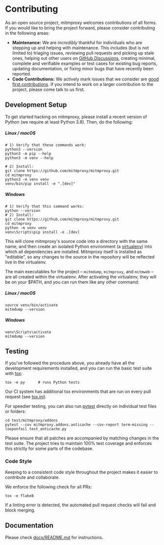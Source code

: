 # Contributing

As an open source project, mitmproxy welcomes contributions of all forms. If you would like to bring the project
forward, please consider contributing in the following areas:

- **Maintenance:** We are *incredibly* thankful for individuals who are stepping up and helping with maintenance. This
  includes (but is not limited to) triaging issues, reviewing pull requests and picking up stale ones, helping out other
  users on [GitHub Discussions](https://github.com/mitmproxy/mitmproxy/discussions), creating minimal, complete and
  verifiable examples or test cases for existing bug reports, updating documentation, or fixing minor bugs that have
  recently been reported.
- **Code Contributions:** We actively mark issues that we consider are [good first contributions](
  https://github.com/mitmproxy/mitmproxy/issues?q=is%3Aissue+is%3Aopen+label%3A%22help+wanted%22). If you intend to work
  on a larger contribution to the project, please come talk to us first.

## Development Setup

To get started hacking on mitmproxy, please install a recent version of Python (we require at least Python 3.8).
Then, do the following:

##### Linux / macOS

```shell
# 1) Verify that these commands work:
python3 --version
python3 -m pip --help
python3 -m venv --help

# 2) Install:
git clone https://github.com/mitmproxy/mitmproxy.git
cd mitmproxy
python3 -m venv venv
venv/bin/pip install -e ".[dev]"
```

##### Windows

```shell
# 1) Verify that this command works:
python --version
# 2) Install:
git clone https://github.com/mitmproxy/mitmproxy.git
cd mitmproxy
python -m venv venv
venv\Scripts\pip install -e .[dev]
```

This will clone mitmproxy's source code into a directory with the same name,
and then create an isolated Python environment (a [virtualenv](https://virtualenv.pypa.io/)) into which all dependencies are installed.
Mitmproxy itself is installed as "editable", so any changes to the source in the repository will be reflected live in the virtualenv.

The main executables for the project – `mitmdump`, `mitmproxy`, and `mitmweb` – are all created within the virtualenv.
After activating the virtualenv, they will be on your $PATH, and you can run them like any other command:

##### Linux / macOS

```shell
source venv/bin/activate
mitmdump --version
```

##### Windows

```shell
venv\Scripts\activate
mitmdump --version
```

## Testing

If you've followed the procedure above, you already have all the development requirements installed, and you can run the
basic test suite with [tox](https://tox.readthedocs.io/):

```shell
tox -e py      # runs Python tests
```

Our CI system has additional tox environments that are run on every pull request (see [tox.ini](./tox.ini)).

For speedier testing, you can also run [pytest](http://pytest.org/) directly on individual test files or folders:

```shell
cd test/mitmproxy/addons
pytest --cov mitmproxy.addons.anticache --cov-report term-missing --looponfail test_anticache.py
```

Please ensure that all patches are accompanied by matching changes in the test suite. The project tries to maintain 100%
test coverage and enforces this strictly for some parts of the codebase.

### Code Style

Keeping to a consistent code style throughout the project makes it easier to contribute and collaborate.

We enforce the following check for all PRs:

```shell
tox -e flake8
```

If a linting error is detected, the automated pull request checks will fail and block merging.

## Documentation

Please check [docs/README.md](./docs/README.md) for instructions.